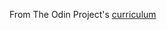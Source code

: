From The Odin Project's [curriculum](http://www.theodinproject.com/web-development-101/javascript-basics)
